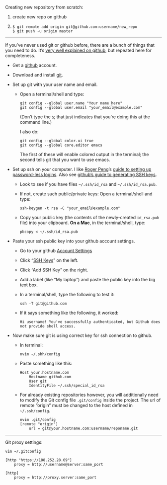 Creating new repository from scratch:

1. create new repo on github

2. ```
   $ git remote add origin git@github.com:username/new_repo
   $ git push -u origin master
   ```

------

If you’ve never used git or github before, there are a bunch of things that you need to do.  It’s [very well explained on github](https://help.github.com/articles/set-up-git), but repeated here for completeness.

- Get a [github](https://github.com) account.

- Download and install [git](https://git-scm.com/downloads).

- Set up git with your user name and email.

  - Open a terminal/shell and type:

    ```
    git config --global user.name "Your name here"
    git config --global user.email "your_email@example.com"
    ```

    (Don’t type the `$`; that just indicates that you’re doing this at the command line.)

    I also do:

    ```
    git config --global color.ui true
    git config --global core.editor emacs
    ```

    The first of these will enable colored output in the terminal; the second tells git that you want to use emacs.

- Set up ssh on your computer.  I like [Roger Peng](http://www.biostat.jhsph.edu/~rpeng)’s [guide to setting up password-less logins](http://www.biostat.jhsph.edu/bit/nopassword.html). Also see [github’s guide to generating SSH keys](https://help.github.com/articles/generating-ssh-keys).

  - Look to see if you have files `~/.ssh/id_rsa` and `~/.ssh/id_rsa.pub`.

  - If not, create such public/private keys: Open a terminal/shell and type:

    ```
    ssh-keygen -t rsa -C "your_email@example.com"
    ```

  - Copy your public key (the contents of the newly-created `id_rsa.pub` file) into your clipboard.  **On a Mac**, in the terminal/shell, type:

    ```
    pbcopy < ~/.ssh/id_rsa.pub
    ```

- Paste your ssh public key into your github account settings.

  - Go to your github [Account Settings](https://github.com/settings/profile)

  - Click “[SSH Keys](https://github.com/settings/ssh)” on the left.

  - Click “Add SSH Key” on the right.

  - Add a label (like “My laptop”) and paste the public key into the big text box.

  - In a terminal/shell, type the following to test it:

    ```
    ssh -T git@github.com
    ```

  - If it says something like the following, it worked:

    ```
    Hi username! You've successfully authenticated, but Github does
    not provide shell access.
    ```

- Now make sure git is using correct key for ssh connection to github.

  - In terminal:

    ```
    nvim ~/.shh/config
    ```

  - Paste something like this:

    ```
    Host your.hostname.com
        Hostname github.com
        User git
        IdentityFile ~/.ssh/special_id_rsa
    ```

  - For already existing repositories however, you will additionally need to modify the Git config file `.git/config` inside the project. The url of remote “origin” must be changed to the host defined in `~/.ssh/config`.

    ```
    nvim .git/config
    [remote "origin"]
        url = git@your.hostname.com:username/reponame.git
    ```

------

Git proxy settings:

```
vim ~/.gitconfig
```

```
[http "https://188.252.28.69"]
    proxy = http://username@server:same_port

[http]
    proxy = http://proxy.server:same_port
```

